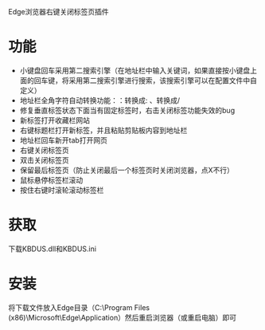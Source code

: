 Edge浏览器右键关闭标签页插件

# 功能
- 小键盘回车采用第二搜索引擎（在地址栏中输入关键词，如果直接按小键盘上面的回车键，将采用第二搜索引擎进行搜索，该搜索引擎可以在配置文件中自定义）
- 地址栏全角字符自动转换功能：：转换成:   、转换成/
- 修复垂直标签状态下面当有固定标签时，右击关闭标签功能失效的bug
- 新标签打开收藏栏网站
- 右键标题栏打开新标签，并且粘贴剪贴板内容到地址栏
- 地址栏回车新开tab打开网页
- 右键关闭标签页
- 双击关闭标签页
- 保留最后标签页（防止关闭最后一个标签页时关闭浏览器，点X不行）
- 鼠标悬停标签栏滚动
- 按住右键时滚轮滚动标签栏
# 获取
下载KBDUS.dll和KBDUS.ini
# 安装
将下载文件放入Edge目录（C:\Program Files (x86)\Microsoft\Edge\Application）然后重启浏览器（或重启电脑）即可

